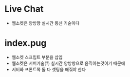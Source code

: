 # Live Chat
* 웹소켓은 양방향 실시간 통신 기술이다

# index.pug
- 웹소켓 스크립트 부분을 삽입
- 웹소켓은 서버기술(?) 실시간 양방향으로 움직이는것이기 때문에
- 서버와 프론트쪽 둘 다 셋팅을 해줘야 한다
